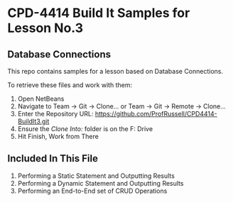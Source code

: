 # CPD-4414 Build It Samples for Lesson No.3
## Database Connections

This repo contains samples for a lesson based on Database Connections.

To retrieve these files and work with them:

1. Open NetBeans
2. Navigate to Team -> Git -> Clone... or Team -> Git -> Remote -> Clone...
3. Enter the Repository URL: https://github.com/ProfRussell/CPD4414-BuildIt3.git
4. Ensure the *Clone Into:* folder is on the F: Drive
5. Hit Finish, Work from There

## Included In This File

1. Performing a Static Statement and Outputting Results
2. Performing a Dynamic Statement and Outputting Results
3. Performing an End-to-End set of CRUD Operations
